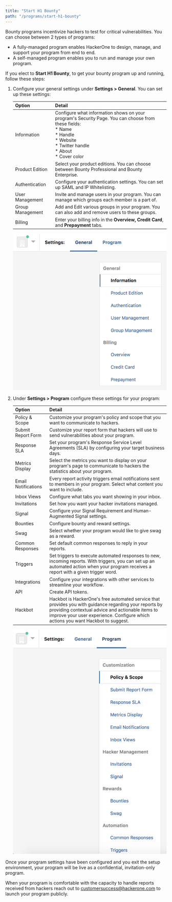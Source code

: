 ```yaml
---
title: "Start H1 Bounty"
path: "/programs/start-h1-bounty"
---
```


Bounty programs incentivize hackers to test for critical vulnerabilities. You can choose between 2 types of programs:
* A fully-managed program enables HackerOne to design, manage, and support your program from end to end. 
* A self-managed program enables you to run and manage your own program. 

If you elect to **Start H1 Bounty**, to get your bounty program up and running, follow these steps:

1. Configure your general settings under **Settings > General**. You can set up these settings:
   
   Option | Detail
   ------ | ------
   Information | Configure what information shows on your program's Security Page. You can choose from these fields: <br> * Name <br> * Handle <br> * Website <br> * Twitter handle <br> * About <br> * Cover color
   Product Edition | Select your product editions. You can choose between Bounty Professional and Bounty Enterprise. 
   Authentication | Configure your authentication settings. You can set up SAML and IP Whitelisting.
   User Management | Invite and manage users in your program. You can manage which groups each member is a part of. 
   Group Management | Add and Edit various groups in your program. You can also add and remove users to these groups. 
   Billing | Enter your billing info in the **Overview, Credit Card**, and **Prepayment** tabs. 

   ![start-bounty-1](./images/start-bounty-1.png)

2. Under **Settings > Program** configure these settings for your program:

   Option | Detail
   ------ | -------
   Policy & Scope | Customize your program's policy and scope that you want to communicate to hackers. 
   Submit Report Form | Customize your report form that hackers will use to send vulnerabilities about your program. 
   Response SLA | Set your program's Response Service Level Agreements (SLA) by configuring your target business days. 
   Metrics Display | Select the metrics you want to display on your program's page to communicate to hackers the statistics about your program.
   Email Notifications | Every report activity triggers email notifications sent to members in your program. Select what content you want to include. 
   Inbox Views | Configure what tabs you want showing in your inbox. 
   Invitations | Set how you want your hacker invitations managed. 
   Signal | Configure your Signal Requirement and Human-Augmented Signal settings. 
   Bounties | Configure bounty and reward settings. 
   Swag | Select whether your program would like to give swag as a reward. 
   Common Responses | Set default common responses to reply in your reports. 
   Triggers | Set triggers to execute automated responses to new, incoming reports. With triggers, you can set up an automated action when your program receives a report with a given trigger word.
   Integrations | Configure your integrations with other services to streamline your workflow. 
   API | Create API tokens.
   Hackbot | Hackbot is HackerOne's free automated service that provides you with guidance regarding your reports by providing contextual advice and actionable items to improve your user experience. Configure which actions you want Hackbot to suggest. 
   
   ![start-bounty-2](./images/start-bounty-2.png)
   
Once your program settings have been configured and you exit the setup environment, your program will be live as a confidential, invitation-only program. 

When your program is comfortable with the capacity to handle reports received from hackers reach out to customersuccess@hackerone.com to launch your program publicly. 
